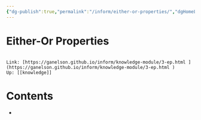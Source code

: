 ```yaml
---
{"dg-publish":true,"permalink":"/inform/either-or-properties/","dgHomeLink":true,"dgPassFrontmatter":false}
---
```


# Either-Or Properties
```ad-info

Link: [https://ganelson.github.io/inform/knowledge-module/3-ep.html ](https://ganelson.github.io/inform/knowledge-module/3-ep.html )
Up: [[knowledge]]
```

# Contents
- 
